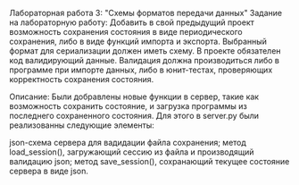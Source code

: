Лабораторная работа 3: "Схемы форматов передачи данных"
Задание на лабораторную работу: Добавить в свой предыдущий проект возможность сохранения состояния в виде периодического сохранения, 
либо в виде функций импорта и экспорта. 
Выбранный формат для сериализации должен иметь схему. 
В проекте обязателен код валидирующий данные. 
Валидация должна производиться либо в программе при импорте данных, либо в юнит-тестах, проверяющих корректность сохранения состояния.

Описание: Были добравлены новые функции в сервер, такие как возможность сохранить состояние, и загрузка программы из последнего сохраненного состояния.
Для этого в server.py были реализованны следующие элементы:

json-схема сервера для вадидации файла сохранения;
метод load_session(), загружающий сессию из файла и производящий валидацию json;
метод save_session(), сохранающий текущее состояние сервера в виде json.
